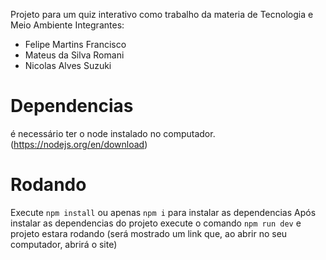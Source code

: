 Projeto para um quiz interativo como trabalho da materia de Tecnologia e Meio Ambiente
Integrantes:
- Felipe Martins Francisco
- Mateus da Silva Romani
- Nicolas Alves Suzuki
# Dependencias
é necessário ter o node instalado no computador. (https://nodejs.org/en/download)

# Rodando
Execute `npm install` ou apenas `npm i` para instalar as dependencias
Após instalar as dependencias do projeto execute o comando `npm run dev` e projeto estara rodando (será mostrado um link que, ao abrir no seu computador, abrirá o site)
